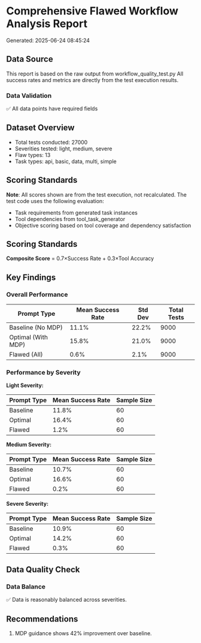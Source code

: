 # Comprehensive Flawed Workflow Analysis Report

Generated: 2025-06-24 08:45:24

## Data Source

This report is based on the raw output from workflow_quality_test.py
All success rates and metrics are directly from the test execution results.

### Data Validation

✅ All data points have required fields

## Dataset Overview

- Total tests conducted: 27000
- Severities tested: light, medium, severe
- Flaw types: 13
- Task types: api, basic, data, multi, simple

## Scoring Standards

**Note**: All scores shown are from the test execution, not recalculated.
The test code uses the following evaluation:
- Task requirements from generated task instances
- Tool dependencies from tool_task_generator
- Objective scoring based on tool coverage and dependency satisfaction

## Scoring Standards

**Composite Score** = 0.7×Success Rate + 0.3×Tool Accuracy

## Key Findings

### Overall Performance

| Prompt Type | Mean Success Rate | Std Dev | Total Tests |
|-------------|-------------------|---------|-------------|
| Baseline (No MDP) | 11.1% | 22.2% | 9000 |
| Optimal (With MDP) | 15.8% | 21.0% | 9000 |
| Flawed (All) | 0.6% | 2.1% | 9000 |

### Performance by Severity


**Light Severity:**

| Prompt Type | Mean Success Rate | Sample Size |
|-------------|-------------------|-------------|
| Baseline | 11.8% | 60 |
| Optimal | 16.4% | 60 |
| Flawed | 1.2% | 60 |

**Medium Severity:**

| Prompt Type | Mean Success Rate | Sample Size |
|-------------|-------------------|-------------|
| Baseline | 10.7% | 60 |
| Optimal | 16.6% | 60 |
| Flawed | 0.2% | 60 |

**Severe Severity:**

| Prompt Type | Mean Success Rate | Sample Size |
|-------------|-------------------|-------------|
| Baseline | 10.9% | 60 |
| Optimal | 14.2% | 60 |
| Flawed | 0.3% | 60 |

## Data Quality Check

### Data Balance

✅ Data is reasonably balanced across severities.

## Recommendations

1. MDP guidance shows 42% improvement over baseline.
